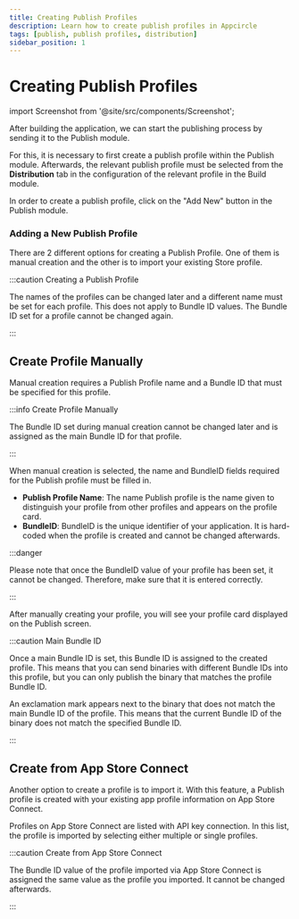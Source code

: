 ```yaml
---
title: Creating Publish Profiles
description: Learn how to create publish profiles in Appcircle
tags: [publish, publish profiles, distribution]
sidebar_position: 1
---
```


# Creating Publish Profiles

import Screenshot from '@site/src/components/Screenshot';

After building the application, we can start the publishing process by sending it to the Publish module.

For this, it is necessary to first create a publish profile within the Publish module. Afterwards, the relevant publish profile must be selected from the **Distribution** tab in the configuration of the relevant profile in the Build module.

In order to create a publish profile, click on the "Add New" button in the Publish module.

### Adding a New Publish Profile


There are 2 different options for creating a Publish Profile. One of them is manual creation and the other is to import your existing Store profile.

<Screenshot url='https://cdn.appcircle.io/docs/assets/BE3954-createPublisModal.png' />

:::caution Creating a Publish Profile

The names of the profiles can be changed later and a different name must be set for each profile. This does not apply to Bundle ID values. The Bundle ID set for a profile cannot be changed again.

:::

## Create Profile Manually

Manual creation requires a Publish Profile name and a Bundle ID that must be specified for this profile. 

:::info Create Profile Manually

The Bundle ID set during manual creation cannot be changed later and is assigned as the main Bundle ID for that profile.

:::

When manual creation is selected, the name and BundleID fields required for the Publish profile must be filled in.

<Screenshot url='https://cdn.appcircle.io/docs/assets/BE3954-createManually.png' />

- **Publish Profile Name**: The name Publish profile is the name given to distinguish your profile from other profiles and appears on the profile card.
- **BundleID**: BundleID is the unique identifier of your application. It is hard-coded when the profile is created and cannot be changed afterwards.

:::danger

Please note that once the BundleID value of your profile has been set, it cannot be changed. Therefore, make sure that it is entered correctly. 

:::

After manually creating your profile, you will see your profile card displayed on the Publish screen.


<Screenshot url='https://cdn.appcircle.io/docs/assets/BE3954-manuelCreateCard.png' />

:::caution Main Bundle ID

Once a main Bundle ID is set, this Bundle ID is assigned to the created profile. This means that you can send binaries with different Bundle IDs into this profile, but you can only publish the binary that matches the profile Bundle ID.

An exclamation mark appears next to the binary that does not match the main Bundle ID of the profile. This means that the current Bundle ID of the binary does not match the specified Bundle ID.

<Screenshot url='https://cdn.appcircle.io/docs/assets/BE3954-bundleMatch1.png' />

:::

## Create from App Store Connect

Another option to create a profile is to import it. With this feature, a Publish profile is created with your existing app profile information on App Store Connect.

<Screenshot url='https://cdn.appcircle.io/docs/assets/BE3954-importAppList1.png' />

Profiles on App Store Connect are listed with API key connection. In this list, the profile is imported by selecting either multiple or single profiles.

:::caution Create from App Store Connect

The Bundle ID value of the profile imported via App Store Connect is assigned the same value as the profile you imported. It cannot be changed afterwards.

:::

<Screenshot url='https://cdn.appcircle.io/docs/assets/BE3954-importProfile.png' />
